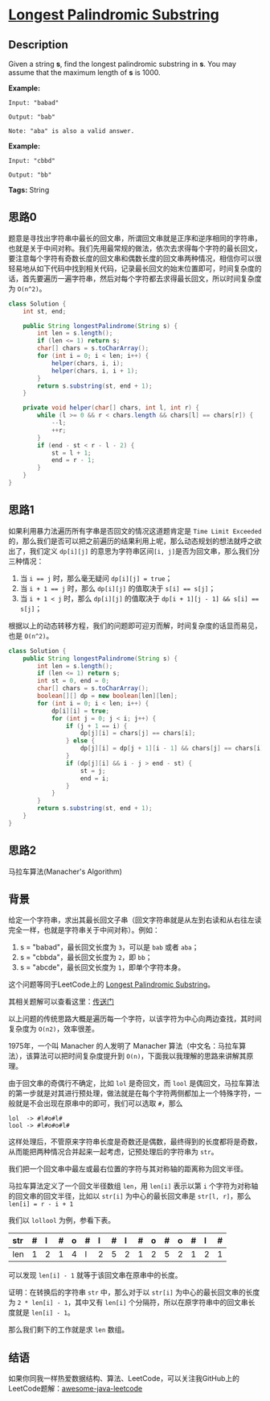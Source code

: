 # [Longest Palindromic Substring][title]

## Description

Given a string **s**, find the longest palindromic substring in **s**. You may assume that the maximum length of **s** is 1000.

**Example:**

```
Input: "babad"

Output: "bab"

Note: "aba" is also a valid answer.

```

**Example:**

```
Input: "cbbd"

Output: "bb"
```

**Tags:** String


## 思路0

题意是寻找出字符串中最长的回文串，所谓回文串就是正序和逆序相同的字符串，也就是关于中间对称。我们先用最常规的做法，依次去求得每个字符的最长回文，要注意每个字符有奇数长度的回文串和偶数长度的回文串两种情况，相信你可以很轻易地从如下代码中找到相关代码，记录最长回文的始末位置即可，时间复杂度的话，首先要遍历一遍字符串，然后对每个字符都去求得最长回文，所以时间复杂度为 `O(n^2)`。

```java
class Solution {
    int st, end;

    public String longestPalindrome(String s) {
        int len = s.length();
        if (len <= 1) return s;
        char[] chars = s.toCharArray();
        for (int i = 0; i < len; i++) {
            helper(chars, i, i);
            helper(chars, i, i + 1);
        }
        return s.substring(st, end + 1);
    }

    private void helper(char[] chars, int l, int r) {
        while (l >= 0 && r < chars.length && chars[l] == chars[r]) {
            --l;
            ++r;
        }
        if (end - st < r - l - 2) {
            st = l + 1;
            end = r - 1;
        }
    }
}
```


## 思路1

如果利用暴力法遍历所有字串是否回文的情况这道题肯定是 `Time Limit Exceeded` 的，那么我们是否可以把之前遍历的结果利用上呢，那么动态规划的想法就呼之欲出了，我们定义 `dp[i][j]` 的意思为字符串区间`[i, j]`是否为回文串，那么我们分三种情况：

1. 当 `i == j` 时，那么毫无疑问 `dp[i][j] = true`；
2. 当 `i + 1 == j` 时，那么 `dp[i][j]` 的值取决于 `s[i] == s[j]`；
3. 当 `i + 1 < j` 时，那么 `dp[i][j]` 的值取决于 `dp[i + 1][j - 1] && s[i] == s[j]`；

根据以上的动态转移方程，我们的问题即可迎刃而解，时间复杂度的话显而易见，也是 `O(n^2)`。

```java
class Solution {
    public String longestPalindrome(String s) {
        int len = s.length();
        if (len <= 1) return s;
        int st = 0, end = 0;
        char[] chars = s.toCharArray();
        boolean[][] dp = new boolean[len][len];
        for (int i = 0; i < len; i++) {
            dp[i][i] = true;
            for (int j = 0; j < i; j++) {
                if (j + 1 == i) {
                    dp[j][i] = chars[j] == chars[i];
                } else {
                    dp[j][i] = dp[j + 1][i - 1] && chars[j] == chars[i];
                }
                if (dp[j][i] && i - j > end - st) {
                    st = j;
                    end = i;
                }
            }
        }
        return s.substring(st, end + 1);
    }
}
```


## 思路2

马拉车算法(Manacher's Algorithm)

## 背景

给定一个字符串，求出其最长回文子串（回文字符串就是从左到右读和从右往左读完全一样，也就是字符串关于中间对称）。例如：

1. s = "babad"，最长回文长度为 `3`，可以是 `bab` 或者 `aba`；
2. s = "cbbda"，最长回文长度为 `2`，即 `bb`；
3. s = "abcde"，最长回文长度为 `1`，即单个字符本身。

这个问题等同于LeetCode上的 [Longest Palindromic Substring](https://leetcode.com/problems/longest-palindromic-substring)。

其相关题解可以查看这里：[传送门](https://github.com/Blankj/awesome-java-leetcode/blob/master/note/005/README.md)

以上问题的传统思路大概是遍历每一个字符，以该字符为中心向两边查找，其时间复杂度为 `O(n2)`，效率很差。

1975年，一个叫 Manacher 的人发明了 Manacher 算法（中文名：马拉车算法），该算法可以把时间复杂度提升到 `O(n)`，下面我以我理解的思路来讲解其原理。

由于回文串的奇偶行不确定，比如 `lol` 是奇回文，而 `lool` 是偶回文，马拉车算法的第一步就是对其进行预处理，做法就是在每个字符两侧都加上一个特殊字符，一般就是不会出现在原串中的即可，我们可以选取 `#`，那么

```
lol  -> #l#o#l#
lool -> #l#o#o#l#
```

这样处理后，不管原来字符串长度是奇数还是偶数，最终得到的长度都将是奇数，从而能把两种情况合并起来一起考虑，记预处理后的字符串为 `str`。

我们把一个回文串中最左或最右位置的字符与其对称轴的距离称为回文半径。

马拉车算法定义了一个回文半径数组 `len`，用 `len[i]` 表示以第 `i` 个字符为对称轴的回文串的回文半径，比如以 `str[i]` 为中心的最长回文串是 `str[l, r]`，那么 `len[i] = r - i + 1`

我们以 `lollool` 为例，参看下表。

| str  | #    | l    | #    | o    | #    | l    | #    | l    | #    | o    | #    | o    | #    | l    | #    |
| :--- | :--- | :--- | :--- | :--- | :--- | :--- | :--- | :--- | :--- | :--- | :--- | :--- | :--- | :--- | :--- |
| len  | 1    | 2    | 1    | 4    | l    | 2    | 5    | 2    | 1    | 2    | 5    | 2    | 1    | 2    | 1    |

可以发现 `len[i] - 1` 就等于该回文串在原串中的长度。

证明：在转换后的字符串 `str` 中，那么对于以 `str[i]` 为中心的最长回文串的长度为 `2 * len[i] - 1`，其中又有 `len[i]` 个分隔符，所以在原字符串中的回文串长度就是 `len[i] - 1`。

那么我们剩下的工作就是求 `len` 数组。



## 结语

如果你同我一样热爱数据结构、算法、LeetCode，可以关注我GitHub上的LeetCode题解：[awesome-java-leetcode][ajl]



[title]: https://leetcode.com/problems/longest-palindromic-substring
[ajl]: https://github.com/Blankj/awesome-java-leetcode
